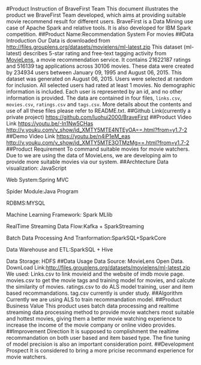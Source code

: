 #Product Instruction of BraveFirst Team
This document illustrates the product we BraveFirst Team developed, which aims at providing suitable movie recommend result for different users.
BraveFirst is a Data Mining use case of  Apache Spark and relative tools. 
It is also developed for IBM Spark competition.
##Product Name:Recommendation System For movies
##Data Introduction
Our Data is downloaded from http://files.grouplens.org/datasets/movielens/ml-latest.zip
This dataset (ml-latest) describes 5-star rating and free-text tagging activity from [MovieLens](http://movielens.org), a movie recommendation service. It contains 21622187 ratings and 516139 tag applications across 30106 movies. These data were created by 234934 users between January 09, 1995 and August 06, 2015. This dataset was generated on August 06, 2015.
Users were selected at random for inclusion. All selected users had rated at least 1 movies. No demographic information is included. Each user is represented by an id, and no other information is provided.
The data are contained in four files, `links.csv`, `movies.csv`, `ratings.csv` and `tags.csv`. More details about the contents and use of all these files please refer to README.txt.
##Github Link(currently a private project)
https://github.com/luohui2000/BraveFirst
##Product Video Link
https://youtu.be/-In1Nw5CHas
http://v.youku.com/v_show/id_XMTY5MTE4NTEyOA==.html?from=y1.7-2
##Demo Video Link
https://youtu.be/n4iP1eM_eas
http://v.youku.com/v_show/id_XMTY5MTE3OTMzMg==.html?from=y1.7-2
##Product Requirement
To command suitable movies for movie watchers. Due to we are using the data of MovieLens, we are developing aim to provide more suitable movies via our system.
##Archtecture
Data visualization: JavaScript

Web System:Spring MVC

Spider Module:Java Program

RDBMS:MYSQL

Machine Learning Framework: Spark MLlib

RealTime Streaming Data Flow:Kafka + SparkStreaming

Batch Data Processing And Tranformation:SparkSQL+SparkCore

Data Warehouse and ETL:SparkSQL + Hive

Data Storage: HDFS
##Data Usage
Data Source: MovieLens Open Data.
DownLoad Link:http://files.grouplens.org/datasets/movielens/ml-latest.zip
We used:
Links.csv to link movieid and the website of imdb movie page.
movies.csv to get the movie tags and training model for movies, and calcute the similarity of movies.
ratings.csv to do ALS model training, user and item based recommandations.
tag.csv currently is under study.
##Algorithm
Currently we are using ALS to train recommandation model.
##Product Business Value
This product uses batch data processing and realtime streaming data processing method to provide movie watchers most suitable and hottest movies, giving them a better movie watching experience to increase the income of the movie company or online video provides.
##Improvement Direction
It is supposed to complishment the realtime recommandation on both user based and item based type. The fine tuning of model precision is also an important consideration point.
##Development Prospect
It is considered to bring a more pricise recommand experience for movie watchers.